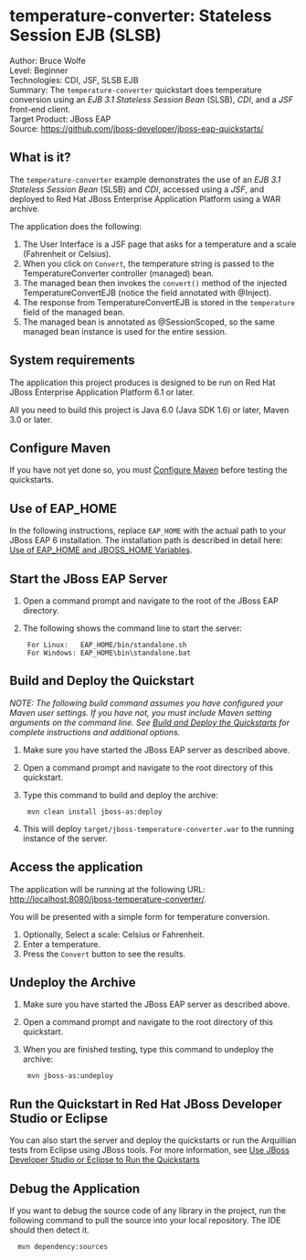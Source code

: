 temperature-converter: Stateless Session EJB (SLSB)
=================================================
Author: Bruce Wolfe  
Level: Beginner  
Technologies: CDI, JSF, SLSB EJB  
Summary: The `temperature-converter` quickstart does temperature conversion using an *EJB 3.1 Stateless Session Bean* (SLSB), *CDI*, and a *JSF* front-end client.   
Target Product: JBoss EAP  
Source: <https://github.com/jboss-developer/jboss-eap-quickstarts/>  

What is it?
-----------

The `temperature-converter` example demonstrates the use of an *EJB 3.1 Stateless Session Bean* (SLSB) and *CDI*, accessed using a *JSF*, and deployed to Red Hat JBoss Enterprise Application Platform using a WAR archive.

The application does the following:

1. The User Interface is a JSF page that asks for a temperature and a scale (Fahrenheit or Celsius).
2. When you click on `Convert`, the temperature string is passed to the TemperatureConverter controller (managed) bean.
3. The managed bean then invokes the `convert()` method of the injected TemperatureConvertEJB (notice the field annotated with @Inject).
4. The response from TemperatureConvertEJB is stored in the `temperature` field of the managed bean.
5. The managed bean is annotated as @SessionScoped, so the same managed bean instance is used for the entire session.


System requirements
-------------------

The application this project produces is designed to be run on Red Hat JBoss Enterprise Application Platform 6.1 or later. 

All you need to build this project is Java 6.0 (Java SDK 1.6) or later, Maven 3.0 or later.

 
Configure Maven
---------------

If you have not yet done so, you must [Configure Maven](https://github.com/jboss-developer/jboss-developer-shared-resources/blob/master/guides/CONFIGURE_MAVEN.md#configure-maven-to-build-and-deploy-the-quickstarts) before testing the quickstarts.


Use of EAP_HOME
---------------

In the following instructions, replace `EAP_HOME` with the actual path to your JBoss EAP 6 installation. The installation path is described in detail here: [Use of EAP_HOME and JBOSS_HOME Variables](https://github.com/jboss-developer/jboss-developer-shared-resources/blob/master/guides/USE_OF_EAP_HOME.md#use-of-eap_home-and-jboss_home-variables).


Start the JBoss EAP Server
-------------------------

1. Open a command prompt and navigate to the root of the JBoss EAP directory.
2. The following shows the command line to start the server:

        For Linux:   EAP_HOME/bin/standalone.sh
        For Windows: EAP_HOME\bin\standalone.bat


Build and Deploy the Quickstart
-------------------------

_NOTE: The following build command assumes you have configured your Maven user settings. If you have not, you must include Maven setting arguments on the command line. See [Build and Deploy the Quickstarts](https://github.com/jboss-developer/jboss-developer-shared-resources/blob/master/guides/BUILD_AND_DEPLOY.md#build-and-deploy-the-quickstarts) for complete instructions and additional options._

1. Make sure you have started the JBoss EAP server as described above.
2. Open a command prompt and navigate to the root directory of this quickstart.
3. Type this command to build and deploy the archive:

        mvn clean install jboss-as:deploy

4. This will deploy `target/jboss-temperature-converter.war` to the running instance of the server.
 

Access the application 
---------------------

The application will be running at the following URL: <http://localhost:8080/jboss-temperature-converter/>.

You will be presented with a simple form for temperature conversion.

1. Optionally, Select a scale: Celsius or Fahrenheit.
2. Enter a temperature.
3. Press the `Convert` button to see the results.


Undeploy the Archive
--------------------

1. Make sure you have started the JBoss EAP server as described above.
2. Open a command prompt and navigate to the root directory of this quickstart.
3. When you are finished testing, type this command to undeploy the archive:

        mvn jboss-as:undeploy


        
Run the Quickstart in Red Hat JBoss Developer Studio or Eclipse
-------------------------------------
You can also start the server and deploy the quickstarts or run the Arquillian tests from Eclipse using JBoss tools. For more information, see [Use JBoss Developer Studio or Eclipse to Run the Quickstarts](https://github.com/jboss-developer/jboss-developer-shared-resources/blob/master/guides/USE_JBDS.md#use-jboss-developer-studio-or-eclipse-to-run-the-quickstarts) 


Debug the Application
------------------------------------

If you want to debug the source code of any library in the project, run the following command to pull the source into your local repository. The IDE should then detect it.

      mvn dependency:sources
     


